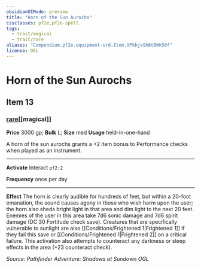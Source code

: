 ```yaml
---
obsidianUIMode: preview
title: "Horn of the Sun Aurochs"
cssclasses: pf2e,pf2e-spell
tags:
  - trait/magical
  - trait/rare
aliases: "Compendium.pf2e.equipment-srd.Item.XPkhjxSh6tBWk50f"
license: OGL
---
```

# Horn of the Sun Aurochs
## Item 13
### [rare](rare "Rare Rarity Trait")[[magical]]


**Price** 3000 gp; 
**Bulk** L; **Size** med
**Usage** held-in-one-hand

A horn of the sun aurochs grants a +2 item bonus to Performance checks when played as an instrument.

* * *

**Activate** Interact `pf2:2`

**Frequency** once per day

* * *

**Effect** The horn is clearly audible for hundreds of feet, but within a 20-foot emanation, the sound causes agony in those who wish harm upon the user; the horn also sheds bright light in that area and dim light to the next 20 feet. Enemies of the user in this area take 7d6 sonic damage and 7d6 spirit damage (DC 30 Fortitude check save). Creatures that are specifically vulnerable to sunlight are also [[Conditions/Frightened 1|Frightened 1]] if they fail this save or [[Conditions/Frightened 1|Frightened 2]] on a critical failure. This activation also attempts to counteract any darkness or sleep effects in the area (+23 counteract check).

*Source: Pathfinder Adventure: Shadows at Sundown*
*OGL*